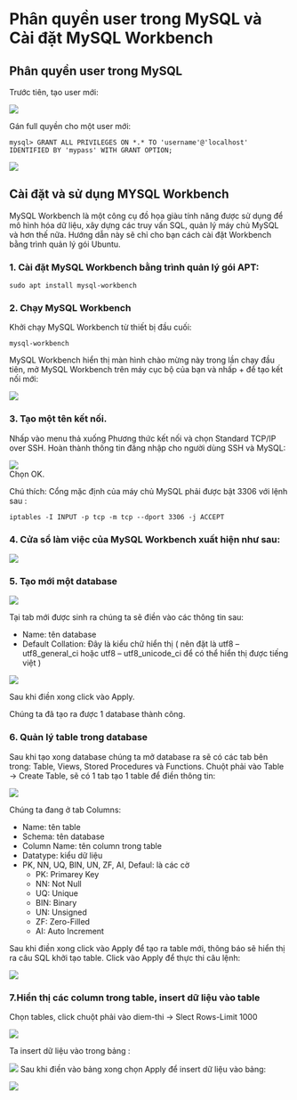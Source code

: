 # Phân quyền user trong MySQL và Cài đặt MySQL Workbench
## Phân quyền user trong MySQL
Trước tiên, tạo user mới: 

![](../images/mysql-workbench/a1.png)

Gán full quyền cho một user mới:
```
mysql> GRANT ALL PRIVILEGES ON *.* TO 'username'@'localhost' IDENTIFIED BY 'mypass' WITH GRANT OPTION;
```
![](../images/mysql-workbench/a2.png)

## Cài đặt và sử dụng MYSQL Workbench
MySQL Workbench là một công cụ đồ họa giàu tính năng được sử dụng để mô hình hóa dữ liệu, xây dựng các truy vấn SQL, quản lý máy chủ MySQL và hơn thế nữa. Hướng dẫn này sẽ chỉ cho bạn cách cài đặt Workbench bằng trình quản lý gói Ubuntu.  

### 1. Cài đặt MySQL Workbench bằng trình quản lý gói APT:
```
sudo apt install mysql-workbench
```

###  2. Chạy MySQL Workbench
Khởi chạy MySQL Workbench từ thiết bị đầu cuối:
```
mysql-workbench
```
MySQL Workbench hiển thị màn hình chào mừng này trong lần chạy đầu tiên, mở MySQL Workbench trên máy cục bộ của bạn và nhấp + để tạo kết nối mới: 

![](../images/mysql-workbench/a3.png) 

### 3. Tạo một tên kết nối. 
Nhấp vào menu thả xuống Phương thức kết nối và chọn Standard TCP/IP over SSH. Hoàn thành thông tin đăng nhập cho người dùng SSH và MySQL:

![](../images/mysql-workbench/a4.png)  
Chọn OK.

Chú thích:  Cổng mặc định của máy chủ MySQL phải được bật 3306 với lệnh sau :
```
iptables -I INPUT -p tcp -m tcp --dport 3306 -j ACCEPT
```
### 4. Cửa sổ làm việc của MySQL Workbench xuất hiện như sau:

![](../images/mysql-workbench/a5.png) 

### 5. Tạo mới một database

![](../images/mysql-workbench/a6.png) 

Tại tab mới được sinh ra chúng ta sẽ điền vào các thông tin sau:

- Name: tên database
- Default Collation: Đây là kiểu chữ hiển thị ( nên đặt là utf8 – utf8_general_ci hoặc utf8 – utf8_unicode_ci để có thể hiển thị được tiếng việt )  

![](../images/mysql-workbench/a10.png)

Sau khi điền xong click vào Apply.

Chúng ta đã tạo ra được 1 database thành công.

### 6. Quản lý table trong database
Sau khi tạo xong database chúng ta mở database ra sẽ có các tab bên trong: Table, Views, Stored Procedures và Functions. Chuột phải vào Table -> Create Table, sẽ có 1 tab tạo 1 table để điền thông tin:

![](../images/mysql-workbench/a9.png)

Chúng ta đang ở tab Columns:

- Name: tên table  
- Schema: tên database  
- Column Name: tên column trong table  
- Datatype: kiểu dữ liệu  
- PK, NN, UQ, BIN, UN, ZF, AI, Defaul: là các cờ  
  - PK: Primarey Key    
  - NN: Not Null  
  - UQ: Unique   
  - BIN: Binary
  - UN: Unsigned  
  - ZF: Zero-Filled  
  - AI: Auto Increment    

Sau khi điền xong click vào Apply để tạo ra table mới, thông báo sẽ hiển thị ra câu SQL khởi tạo table. Click vào Apply để thực thi câu lệnh:

![](../images/mysql-workbench/a11.png)  

### 7.Hiển thị các column trong table, insert dữ liệu vào table 
Chọn tables, click chuột phải vào diem-thi -> Slect Rows-Limit 1000 

![](../images/mysql-workbench/a12.png)
 
Ta insert dữ liệu vào trong bảng :

![](../images/mysql-workbench/a13.png) 
Sau khi điền vào bảng xong chọn Apply để insert dữ liệu vào bảng:

![](../images/mysql-workbench/a15.png)  


